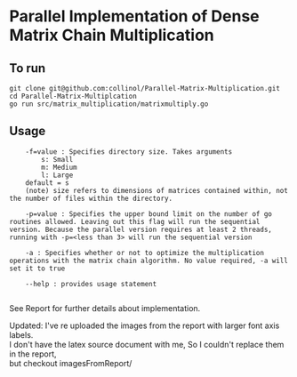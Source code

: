 # Parallel Implementation of Dense Matrix Chain Multiplication
## To run
`git clone git@github.com:collinol/Parallel-Matrix-Multiplication.git`  
`cd Parallel-Matrix-Multiplcation`  
`go run src/matrix_multiplication/matrixmultiply.go `
## Usage
```
    -f=value : Specifies directory size. Takes arguments
        s: Small
        m: Medium
        l: Large
    default = s
    (note) size refers to dimensions of matrices contained within, not the number of files within the directory.

    -p=value : Specifies the upper bound limit on the number of go routines allowed. Leaving out this flag will run the sequential version. Because the parallel version requires at least 2 threads, running with -p=<less than 3> will run the sequential version

    -a : Specifies whether or not to optimize the multiplication operations with the matrix chain algorithm. No value required, -a will set it to true

    --help : provides usage statement
     
```

See Report for further details about implementation.

Updated: I've re uploaded the images from the report with larger font axis labels.  
I don't have the latex source document with me, So I couldn't replace them in the report,   
but checkout imagesFromReport/
